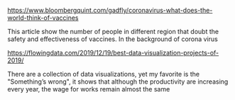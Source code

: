 https://www.bloombergquint.com/gadfly/coronavirus-what-does-the-world-think-of-vaccines

This article show the number of people in different region that doubt the safety and effectiveness of vaccines. In the background of corona virus

https://flowingdata.com/2019/12/19/best-data-visualization-projects-of-2019/

There are a collection of data visualizations, yet my favorite is the "Something’s wrong", it shows that although the productivity are increasing every year, the wage for works remain almost the same
